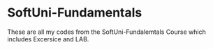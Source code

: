 # SoftUni-Fundamentals
These are all my codes from the SoftUni-Fundalemtals Course which includes Excersice and LAB.
